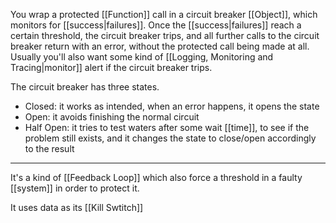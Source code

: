 You wrap a protected [[Function]] call in a circuit breaker [[Object]], which monitors for [[success|failures]]. Once the [[success|failures]] reach a certain threshold, the circuit breaker trips, and all further calls to the circuit breaker return with an error, without the protected call being made at all. Usually you'll also want some kind of [[Logging, Monitoring and Tracing|monitor]] alert if the circuit breaker trips.

The circuit breaker has three states.

- Closed: it works as intended, when an error happens, it opens the state
- Open: it avoids finishing the normal circuit
- Half Open: it tries to test waters after some wait [[time]], to see if the problem still exists, and it changes the state to close/open accordingly to the result

---

It's a kind of [[Feedback Loop]] which also force a threshold in a faulty [[system]] in order to protect it.

It uses data as its [[Kill Swtitch]]
